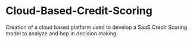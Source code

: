 # Cloud-Based-Credit-Scoring
Creation of a cloud based platform used to develop a SaaS Credit Scoring model  to analyze and hep in decision making
